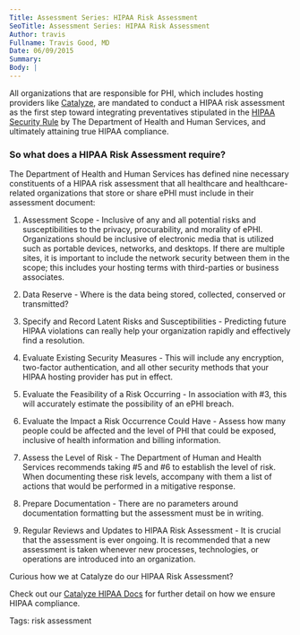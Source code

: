 ```yaml
---
Title: Assessment Series: HIPAA Risk Assessment
SeoTitle: Assessment Series: HIPAA Risk Assessment
Author: travis
Fullname: Travis Good, MD
Date: 06/09/2015
Summary: 
Body: |
---
```

All organizations that are responsible for PHI, which includes hosting providers like [Catalyze](https://catalyze.io/), are mandated to conduct a HIPAA risk assessment as the first step toward integrating preventatives stipulated in the [HIPAA Security Rule](https://catalyze.io/learn/the-hipaa-security-rule) by The Department of Health and Human Services, and ultimately attaining true HIPAA compliance.

### So what does a HIPAA Risk Assessment require?

The Department of Health and Human Services has defined nine necessary constituents of a HIPAA risk assessment that all healthcare and healthcare-related organizations that store or share ePHI must include in their assessment document:

1. Assessment Scope - Inclusive of any and all potential risks and susceptibilities to the privacy, procurability, and morality of ePHI. Organizations should be inclusive of electronic media that is utilized such as portable devices, networks, and desktops. If there are multiple sites, it is important to include the network security between them in the scope; this includes your hosting terms with third-parties or business associates.

2. Data Reserve - Where is the data being stored, collected, conserved or transmitted? 

3. Specify and Record Latent Risks and Susceptibilities - Predicting future HIPAA violations can really help your organization rapidly and effectively find a resolution.

4. Evaluate Existing Security Measures - This will include any encryption, two-factor authentication, and all other security methods that your HIPAA hosting provider has put in effect.
 
5. Evaluate the Feasibility of a Risk Occurring - In association with #3, this will accurately estimate the possibility of an ePHI breach.

6. Evaluate the Impact a Risk Occurrence Could Have - Assess how many people could be affected and the level of PHI that could be exposed, inclusive of health information and billing information. 

7. Assess the Level of Risk - The Department of Human and Health Services recommends taking #5 and #6 to establish the level of risk. When documenting these risk levels, accompany with them a list of actions that would be performed in a mitigative response.

8. Prepare Documentation - There are no parameters around documentation formatting but the assessment must be in writing.

9. Regular Reviews and Updates to HIPAA Risk Assessment - It is crucial that the assessment is ever ongoing. It is recommended that a new assessment is taken whenever new processes, technologies, or operations are introduced into an organization. 

Curious how we at Catalyze do our HIPAA Risk Assessment? 

Check out our [Catalyze HIPAA Docs](https://hipaa.catalyze.io/#catalyze-hipaa-compliance) for further detail on how we ensure HIPAA compliance.

Tags: risk assessment